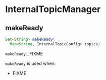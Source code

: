 # InternalTopicManager

## <span id="makeReady"> makeReady

```java
Set<String> makeReady(
  Map<String, InternalTopicConfig> topics)
```

`makeReady`...FIXME

`makeReady` is used when:

* FIXME
